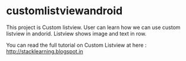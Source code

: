# customlistviewandroid
This project is Custom listview. User can learn how we can use custom listview in andorid. Listview shows image and text in row.

You can read the full tutorial on Custom Listview at here : http://stacklearning.blogspot.in 
